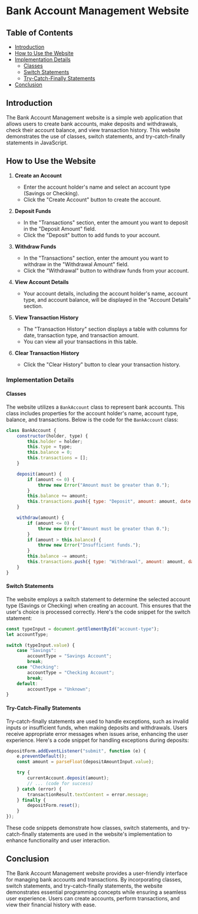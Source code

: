 
# Bank Account Management Website

## Table of Contents
- [Introduction](#introduction)
- [How to Use the Website](#how-to-use-the-website)
- [Implementation Details](#implementation-details)
    - [Classes](#classes)
    - [Switch Statements](#switch-statements)
    - [Try-Catch-Finally Statements](#try-catch-finally-statements)
- [Conclusion](#conclusion)

## Introduction

The Bank Account Management website is a simple web application that allows users to create bank accounts, make deposits and withdrawals, check their account balance, and view transaction history. This website demonstrates the use of classes, switch statements, and try-catch-finally statements in JavaScript.

## How to Use the Website

1. **Create an Account**
    - Enter the account holder's name and select an account type (Savings or Checking).
    - Click the "Create Account" button to create the account.

2. **Deposit Funds**
    - In the "Transactions" section, enter the amount you want to deposit in the "Deposit Amount" field.
    - Click the "Deposit" button to add funds to your account.

3. **Withdraw Funds**
    - In the "Transactions" section, enter the amount you want to withdraw in the "Withdrawal Amount" field.
    - Click the "Withdrawal" button to withdraw funds from your account.

4. **View Account Details**
    - Your account details, including the account holder's name, account type, and account balance, will be displayed in the "Account Details" section.

5. **View Transaction History**
    - The "Transaction History" section displays a table with columns for date, transaction type, and transaction amount.
    - You can view all your transactions in this table.

6. **Clear Transaction History**
    - Click the "Clear History" button to clear your transaction history.


### Implementation Details

#### Classes

The website utilizes a `BankAccount` class to represent bank accounts. This class includes properties for the account holder's name, account type, balance, and transactions. Below is the code for the `BankAccount` class:

```javascript
class BankAccount {
    constructor(holder, type) {
        this.holder = holder;
        this.type = type;
        this.balance = 0;
        this.transactions = [];
    }

    deposit(amount) {
        if (amount <= 0) {
            throw new Error("Amount must be greater than 0.");
        }
        this.balance += amount;
        this.transactions.push({ type: "Deposit", amount: amount, date: new Date() });
    }

    withdraw(amount) {
        if (amount <= 0) {
            throw new Error("Amount must be greater than 0.");
        }
        if (amount > this.balance) {
            throw new Error("Insufficient funds.");
        }
        this.balance -= amount;
        this.transactions.push({ type: "Withdrawal", amount: amount, date: new Date() });
    }
}
```

#### Switch Statements

The website employs a switch statement to determine the selected account type (Savings or Checking) when creating an account. This ensures that the user's choice is processed correctly. Here's the code snippet for the switch statement:

```javascript
const typeInput = document.getElementById("account-type");
let accountType;

switch (typeInput.value) {
    case "Savings":
        accountType = "Savings Account";
        break;
    case "Checking":
        accountType = "Checking Account";
        break;
    default:
        accountType = "Unknown";
}
```

#### Try-Catch-Finally Statements

Try-catch-finally statements are used to handle exceptions, such as invalid inputs or insufficient funds, when making deposits and withdrawals. Users receive appropriate error messages when issues arise, enhancing the user experience. Here's a code snippet for handling exceptions during deposits:

```javascript
depositForm.addEventListener("submit", function (e) {
    e.preventDefault();
    const amount = parseFloat(depositAmountInput.value);

    try {
        currentAccount.deposit(amount);
        // ... (code for success)
    } catch (error) {
        transactionResult.textContent = error.message;
    } finally {
        depositForm.reset();
    }
});
```

These code snippets demonstrate how classes, switch statements, and try-catch-finally statements are used in the website's implementation to enhance functionality and user interaction.

## Conclusion

The Bank Account Management website provides a user-friendly interface for managing bank accounts and transactions. By incorporating classes, switch statements, and try-catch-finally statements, the website demonstrates essential programming concepts while ensuring a seamless user experience. Users can create accounts, perform transactions, and view their financial history with ease.
